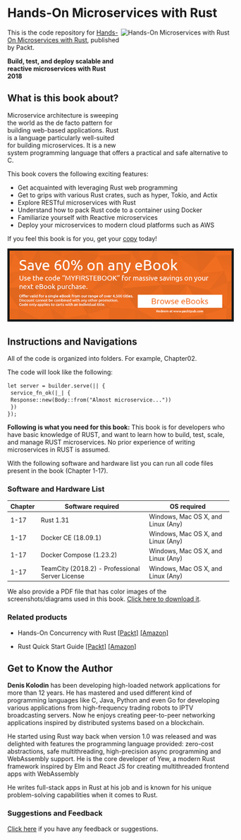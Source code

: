 # Hands-On Microservices with Rust

<a href="https://www.packtpub.com/web-development/hands-microservices-rust?utm_source=github&utm_medium=repository&utm_campaign=9781789342758 "><img src="https://d255esdrn735hr.cloudfront.net/sites/default/files/imagecache/ppv4_main_book_cover/B11206.png" alt="Hands-On Microservices with Rust" height="256px" align="right"></a>

This is the code repository for [Hands-On Microservices with Rust](https://www.packtpub.com/web-development/hands-microservices-rust?utm_source=github&utm_medium=repository&utm_campaign=9781789342758 ), published by Packt.

**Build, test, and deploy scalable and reactive microservices with Rust 2018**

## What is this book about?
Microservice architecture is sweeping the world as the de facto pattern for building web-based applications. Rust is a language particularly well-suited for building microservices. It is a new system programming language that offers a practical and safe alternative to C.

This book covers the following exciting features:
* Get acquainted with leveraging Rust web programming 
* Get to grips with various Rust crates, such as hyper, Tokio, and Actix 
* Explore RESTful microservices with Rust 
* Understand how to pack Rust code to a container using Docker 
* Familiarize yourself with Reactive microservices 
* Deploy your microservices to modern cloud platforms such as AWS 

If you feel this book is for you, get your [copy](https://www.amazon.com/dp/1789342759) today!

<a href="https://www.packtpub.com/?utm_source=github&utm_medium=banner&utm_campaign=GitHubBanner"><img src="https://raw.githubusercontent.com/PacktPublishing/GitHub/master/GitHub.png" 
alt="https://www.packtpub.com/" border="5" /></a>

## Instructions and Navigations
All of the code is organized into folders. For example, Chapter02.

The code will look like the following:
```
let server = builder.serve(|| {
 service_fn_ok(|_| {
 Response::new(Body::from("Almost microservice..."))
 })
});
```

**Following is what you need for this book:**
This book is for developers who have basic knowledge of RUST, and want to learn how to build, test, scale, and manage RUST microservices. No prior experience of writing microservices in RUST is assumed.

With the following software and hardware list you can run all code files present in the book (Chapter 1-17).
### Software and Hardware List
| Chapter 	| Software required | OS required |
| -------- 	| ------------------------------------ | ----------------------------------- |
| 1-17		| Rust 1.31 										| Windows, Mac OS X, and Linux (Any) |
| 1-17		| Docker CE (18.09.1) 								| Windows, Mac OS X, and Linux (Any) |
| 1-17 		| Docker Compose (1.23.2)							| Windows, Mac OS X, and Linux (Any) |
| 1-17 		| TeamCity (2018.2) - Professional Server License 	| Windows, Mac OS X, and Linux (Any) |


We also provide a PDF file that has color images of the screenshots/diagrams used in this book. [Click here to download it](https://www.packtpub.com/sites/default/files/downloads/9781789342758_ColorImages.pdf﻿).

### Related products
* Hands-On Concurrency with Rust [[Packt]](https://www.packtpub.com/application-development/hands-concurrency-rust?utm_source=github&utm_medium=repository&utm_campaign=9781788399975 ) [[Amazon]](https://www.amazon.com/dp/1788399978)

* Rust Quick Start Guide [[Packt]](https://www.packtpub.com/application-development/rust-quick-start-guide?utm_source=github&utm_medium=repository&utm_campaign=9781789616705 ) [[Amazon]](https://www.amazon.com/dp/1789616700)

## Get to Know the Author
**Denis Kolodin**
has been developing high-loaded network applications for more than 12 years. He has mastered and used different kind of programming languages like C, Java, Python and even Go for developing various applications from high-frequency trading robots to IPTV broadcasting servers. Now he enjoys creating peer-to-peer networking applications inspired by distributed systems based on a blockchain.

He started using Rust way back when version 1.0 was released and was delighted with features the programming language provided: zero-cost abstractions, safe multithreading, high-precision async programming and WebAssembly support. He is the core developer of Yew, a modern Rust framework inspired by Elm and React JS for creating multithreaded frontend apps with WebAssembly

He writes full-stack apps in Rust at his job and is known for his unique problem-solving capabilities when it comes to Rust.


### Suggestions and Feedback
[Click here](https://docs.google.com/forms/d/e/1FAIpQLSdy7dATC6QmEL81FIUuymZ0Wy9vH1jHkvpY57OiMeKGqib_Ow/viewform) if you have any feedback or suggestions.


